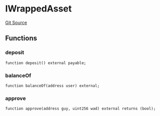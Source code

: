 # IWrappedAsset
[Git Source](https://github.com/KlimaDAO/klimadao-solidity/blob/d2235caa445c673ffcb1a4a1d8c97c8c3cba5198/src/integrations/sushixklima/SwapRetirementHolder.sol)


## Functions
### deposit


```solidity
function deposit() external payable;
```

### balanceOf


```solidity
function balanceOf(address user) external;
```

### approve


```solidity
function approve(address guy, uint256 wad) external returns (bool);
```

